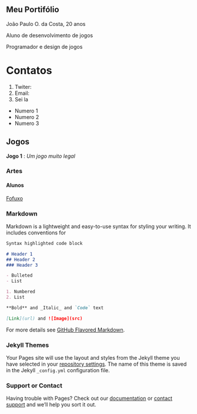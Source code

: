 ## Meu Portifólio

João Paulo O. da Costa, 20 anos

Aluno de desenvolvimento de jogos

Programador e design de jogos

# Contatos

1. Twiter:
2. Email:
3. Sei la

- Numero 1
- Numero 2
- Numero 3

## Jogos
**Jogo 1** : _Um jogo muito legal_

### Artes

#### Alunos
[Fofuxo](https://www.google.com/search?q=img+do+gato&rlz=1C1GCEU_pt-BRBR820BR822&source=lnms&tbm=isch&sa=X&ved=0ahUKEwiCuM3T7KnfAhUITZAKHWz3A98Q_AUIDigB&biw=1920&bih=969#imgrc=G2KWRPpZZ7ERzM:)

### Markdown

Markdown is a lightweight and easy-to-use syntax for styling your writing. It includes conventions for

```markdown
Syntax highlighted code block

# Header 1
## Header 2
### Header 3

- Bulleted
- List

1. Numbered
2. List

**Bold** and _Italic_ and `Code` text

[Link](url) and ![Image](src)
```

For more details see [GitHub Flavored Markdown](https://guides.github.com/features/mastering-markdown/).

### Jekyll Themes

Your Pages site will use the layout and styles from the Jekyll theme you have selected in your [repository settings](https://github.com/JzpauloOliveira/JzpauloOliveira.github.io/settings). The name of this theme is saved in the Jekyll `_config.yml` configuration file.

### Support or Contact

Having trouble with Pages? Check out our [documentation](https://help.github.com/categories/github-pages-basics/) or [contact support](https://github.com/contact) and we’ll help you sort it out.
